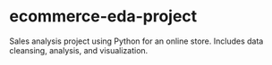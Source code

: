 # ecommerce-eda-project
Sales analysis project using Python for an online store. Includes data cleansing, analysis, and visualization.
